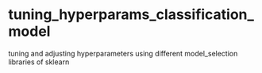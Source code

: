# tuning_hyperparams_classification_model
tuning and adjusting hyperparameters using different model_selection libraries of sklearn
